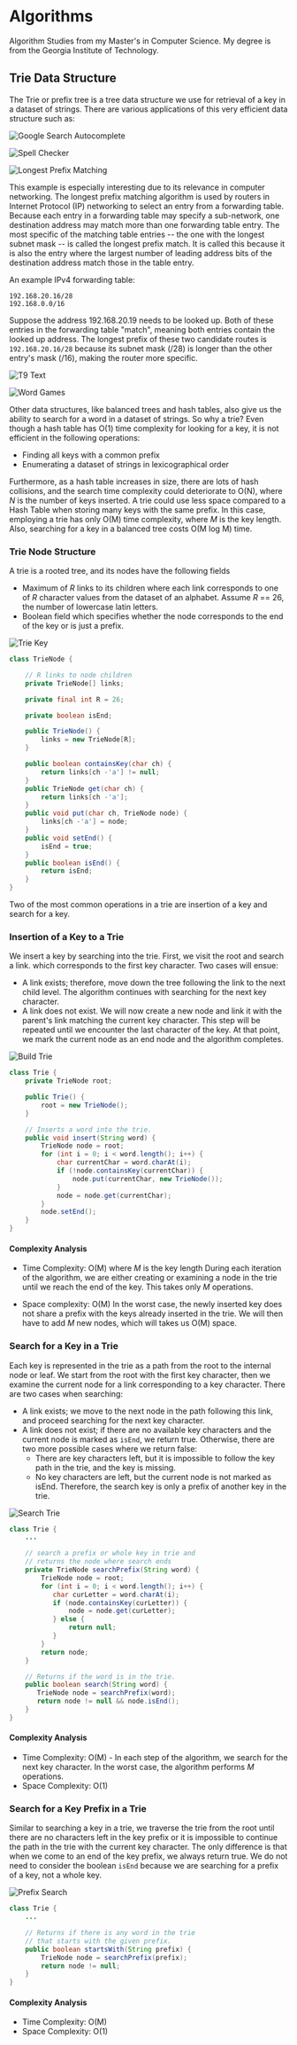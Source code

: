 # Algorithms
Algorithm Studies from my Master's in Computer Science. My degree
is from the Georgia Institute of Technology.

## Trie Data Structure
The Trie or prefix tree is a tree data structure we use for retrieval
of a key in a dataset of strings. There are various applications of
this very efficient data structure such as:

![Google Search Autocomplete](assets/autocomplete.png)

![Spell Checker](assets/spellchecker.png)

![Longest Prefix Matching](assets/longestprefix.png)

This example is especially interesting due to its relevance in
computer networking. The longest prefix matching algorithm is used
by routers in Internet Protocol (IP) networking to select an entry
from a forwarding table. Because each entry in a forwarding table
may specify a sub-network, one destination address may match more
than one forwarding table entry. The most specific of the matching
table entries -- the one with the longest subnet mask -- is called
the longest prefix match. It is called this because it is also the
entry where the largest number of leading address bits of the
destination address match those in the table entry.

An example IPv4 forwarding table:

```
192.168.20.16/28
192.168.0.0/16
```

Suppose the address 192.168.20.19 needs to be looked up. Both of
these entries in the forwarding table "match", meaning both
entries contain the looked up address. The longest prefix of these
two candidate routes is `192.168.20.16/28` because its subnet mask
(/28) is longer than the other entry's mask (/16), making the
router more specific. 

![T9 Text](assets/t9text.png)

![Word Games](assets/wordgame.png)

Other data structures, like balanced trees and hash tables, also
give us the ability to search for a word in a dataset of strings.
So why a trie? Even though a hash table has O(1) time complexity
for looking for a key, it is not efficient in the following
operations:
- Finding all keys with a common prefix
- Enumerating a dataset of strings in lexicographical order

Furthermore, as a hash table increases in size, there are lots of
hash collisions, and the search time complexity could deteriorate
to O(N), where *N* is the number of keys inserted. A trie could use
less space compared to a Hash Table when storing many keys with
the same prefix. In this case, employing a trie has only O(M) time
complexity, where *M* is the key length. Also, searching for a key
in a balanced tree costs O(M log M) time.

### Trie Node Structure
A trie is a rooted tree, and its nodes have the following fields
- Maximum of *R* links to its children where each link corresponds
to one of *R* character values from the dataset of an alphabet.
Assume *R* == 26, the number of lowercase latin letters.
- Boolean field which specifies whether the node corresponds to
the end of the key or is just a prefix.

![Trie Key](assets/trieKey.png)

```java
class TrieNode {

    // R links to node children
    private TrieNode[] links;

    private final int R = 26;

    private boolean isEnd;

    public TrieNode() {
        links = new TrieNode[R];
    }

    public boolean containsKey(char ch) {
        return links[ch -'a'] != null;
    }
    public TrieNode get(char ch) {
        return links[ch -'a'];
    }
    public void put(char ch, TrieNode node) {
        links[ch -'a'] = node;
    }
    public void setEnd() {
        isEnd = true;
    }
    public boolean isEnd() {
        return isEnd;
    }
}
```

Two of the most common operations in a trie are insertion of a key
and search for a key.

### Insertion of a Key to a Trie
We insert a key by searching into the trie. First, we visit the
root and search a link. which corresponds to the first key 
character. Two cases will ensue:
- A link exists; therefore, move down the tree following the link
to the next child level. The algorithm continues with searching
for the next key character.
- A link does not exist. We will now create a new node and link
it with the parent's link matching the current key character. This
step will be repeated until we encounter the last character of the
key. At that point, we mark the current node as an end node and the
algorithm completes. 

![Build Trie](assets/buildTrie.png)

```java
class Trie {
    private TrieNode root;

    public Trie() {
        root = new TrieNode();
    }

    // Inserts a word into the trie.
    public void insert(String word) {
        TrieNode node = root;
        for (int i = 0; i < word.length(); i++) {
            char currentChar = word.charAt(i);
            if (!node.containsKey(currentChar)) {
                node.put(currentChar, new TrieNode());
            }
            node = node.get(currentChar);
        }
        node.setEnd();
    }
}
```
#### Complexity Analysis
- Time Complexity: O(M) where *M* is the key length
During each iteration of the algorithm, we are either creating or
examining a node in the trie until we reach the end of the key.
This takes only *M* operations.

- Space complexity: O(M)
In the worst case, the newly inserted key does not share a prefix
with the keys already inserted in the trie. We will then have
to add *M* new nodes, which will takes us O(M) space.

### Search for a Key in a Trie

Each key is represented in the trie as a path from the root to the
internal node or leaf. We start from the root with the first key
character, then we examine the current node for a link corresponding
to a key character. There are two cases when searching:
- A link exists; we move to the next node in the path following
this link, and proceed searching for the next key character.
- A link does not exist; if there are no available key characters
and the current node is marked as `isEnd`, we return true. Otherwise,
there are two more possible cases where we return false:
    - There are key characters left, but it is impossible to follow
    the key path in the trie, and the key is missing.
    - No key characters are left, but the current node is not marked
    as isEnd. Therefore, the search key is only a prefix of another
    key in the trie.

![Search Trie](assets/searchTrie.png)

```java
class Trie {
    ...

    // search a prefix or whole key in trie and
    // returns the node where search ends
    private TrieNode searchPrefix(String word) {
        TrieNode node = root;
        for (int i = 0; i < word.length(); i++) {
           char curLetter = word.charAt(i);
           if (node.containsKey(curLetter)) {
               node = node.get(curLetter);
           } else {
               return null;
           }
        }
        return node;
    }

    // Returns if the word is in the trie.
    public boolean search(String word) {
       TrieNode node = searchPrefix(word);
       return node != null && node.isEnd();
    }
}
```
#### Complexity Analysis
- Time Complexity: O(M) - In each step of the algorithm, we search
for the next key character. In the worst case, the algorithm
performs *M* operations.
- Space Complexity: O(1)

### Search for a Key Prefix in a Trie
Similar to searching a key in a trie, we traverse the trie from
the root until there are no characters left in the key prefix or
it is impossible to continue the path in the trie with the current
key character. The only difference is that when we come to an end of
the key prefix, we always return true. We do not need to consider
the boolean `isEnd` because we are searching for a prefix of a key,
not a whole key.

![Prefix Search](assets/prefixSearch.png)

```java
class Trie {
    ...

    // Returns if there is any word in the trie
    // that starts with the given prefix.
    public boolean startsWith(String prefix) {
        TrieNode node = searchPrefix(prefix);
        return node != null;
    }
}
```
#### Complexity Analysis
- Time Complexity: O(M)
- Space Complexity: O(1)